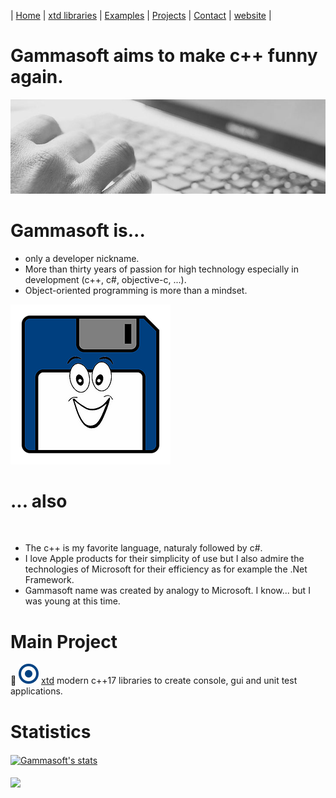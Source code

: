 | [Home](README.md) | [xtd libraries](libraries.md) | [Examples](examples.md) | [Projects](https://sourceforge.net/u/gammasoft71) | [Contact](contact.md) | [website](https://gammasoft71.wixsite.com/gammasoft) |

# Gammasoft aims to make c++ funny again.
![background_img](pictures/gammasoft_background.jpg)

# Gammasoft is...

* only a developer nickname.
* More than thirty years of passion for high technology especially in development (c++, c#, objective-c, ...).
* Object-oriented programming is more than a mindset.

![background_img](pictures/gammasoft.png)

# ... also
​
* The c++ is my favorite language, naturaly followed by c#.
* I love Apple products for their simplicity of use but I also admire the technologies of Microsoft for their efficiency as for example the .Net Framework.
* Gammasoft name was created by analogy to Microsoft. I know... but I was young at this time.

# Main Project

💾  [![xtd_logo](pictures/xtd.png)](https://gammasoft71.wixsite.com/gammasoft/libraries) [xtd](https://github.com/gammasoft71/xtd) modern c++17 libraries to create console, gui and unit test applications.

# Statistics

<a href="https://github.com/gammasoft71">
  <img align="center" src="https://github-readme-stats.vercel.app/api?username=gammasoft71&show_icons=true&include_all_commits=true&show_icons=true&title_color=fff&icon_color=79ff97&text_color=9f9f9f&bg_color=151515" alt="Gammasoft's stats" />
</a>
<br><br>
<a href="https://github.com/gammasoft71?tab=repositories">
  <img align="center" src="https://github-readme-stats.vercel.app/api/top-langs/?username=gammasoft71&layout=compact&show_icons=true&title_color=fff&icon_color=79ff97&text_color=9f9f9f&bg_color=151515" />
</a>
<!---
<br>
<br>
<h3 align="center">Visitors<br>
  <img src="https://hgithub.glitch.me/count.svg" />
</h3>
<br>
<br>
<p align="center">
  <a href="https://github.com/ryo-ma/github-profile-trophy">
    <img align="center" src="https://github-profile-trophy.vercel.app/?username=gammasoft71&theme=gruvbox">
  </a>
</p>
<br>
--->
